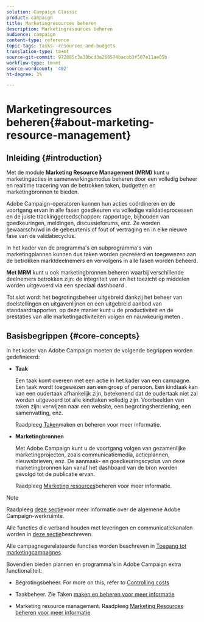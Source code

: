```yaml
---
solution: Campaign Classic
product: campaign
title: Marketingresources beheren
description: Marketingresources beheren
audience: campaign
content-type: reference
topic-tags: tasks--resources-and-budgets
translation-type: tm+mt
source-git-commit: 972885c3a38bcd3a260574bacbb3f507e11ae05b
workflow-type: tm+mt
source-wordcount: '402'
ht-degree: 3%

---
```



# Marketingresources beheren{#about-marketing-resource-management}

## Inleiding {#introduction}

Met de module **Marketing Resource Management (MRM)** kunt u marketingacties in samenwerkingsmodus beheren door een volledig beheer en realtime tracering van de betrokken taken, budgetten en marketingbronnen te bieden.

Adobe Campaign-operatoren kunnen hun acties coördineren en de voortgang ervan in alle fasen goedkeuren via volledige validatieprocessen en de juiste trackinggereedschappen: rapportage, bijhouden van goedkeuringen, meldingen, discussieforums, enz. Ze worden gewaarschuwd in de gebeurtenis of fout of vertraging en in elke nieuwe fase van de validatiecyclus.

In het kader van de programma&#39;s en subprogramma&#39;s van marketingplannen kunnen dus taken worden gecreëerd en toegewezen aan de betrokken marktdeelnemers en vervolgens in alle fasen worden beheerd.

**Met MRM** kunt u ook marketingbronnen beheren waarbij verschillende deelnemers betrokken zijn: de integriteit van en het toezicht op middelen worden uitgevoerd via een speciaal dashboard .

Tot slot wordt het begrotingsbeheer uitgebreid dankzij het beheer van doelstellingen en uitgavenlijnen en een uitgebreid aanbod van standaardrapporten. op deze manier kunt u de productiviteit en de prestaties van alle marketingactiviteiten volgen en nauwkeurig meten .

## Basisbegrippen {#core-concepts}

In het kader van Adobe Campaign moeten de volgende begrippen worden gedefinieerd:

* **Taak**

   Een taak komt overeen met een actie in het kader van een campagne. Een taak wordt toegewezen aan een groep of persoon. Een kindtaak kan van een oudertaak afhankelijk zijn, betekenend dat de oudertaak niet zal worden uitgevoerd tot alle kindtaken volledig zijn. Voorbeelden van taken zijn: verwijzen naar een website, een begrotingsherziening, een samenvatting, enz.

   Raadpleeg [Taken](../../campaign/using/creating-and-managing-tasks.md)maken en beheren voor meer informatie.

* **Marketingbronnen**

   Met Adobe Campaign kunt u de voortgang volgen van gezamenlijke marketingprojecten, zoals communicatiemedia, actieplannen, nieuwsbrieven, enz. De aanmaak- en goedkeuringscyclus van deze marketingbronnen kan vanaf het dashboard van de bron worden gevolgd tot de publicatie ervan.

   Raadpleeg [Marketing resources](../../campaign/using/managing-marketing-resources.md)beheren voor meer informatie.

>[!NOTE]
>
>Raadpleeg [deze sectie](../../platform/using/adobe-campaign-workspace.md)voor meer informatie over de algemene Adobe Campaign-werkruimte.
>  
>Alle functies die verband houden met leveringen en communicatiekanalen worden in [deze sectie](../../delivery/using/steps-about-delivery-creation-steps.md)beschreven.
>
>Alle campagnegerelateerde functies worden beschreven in [Toegang tot marketingcampagnes](../../campaign/using/accessing-marketing-campaigns.md).

Bovendien bieden plannen en programma&#39;s in Adobe Campaign extra functionaliteit:

* Begrotingsbeheer. For more on this, refer to [Controlling costs](../../campaign/using/controlling-costs.md)

* Taakbeheer. Zie Taken [maken en beheren voor meer informatie](../../campaign/using/creating-and-managing-tasks.md)

* Marketing resource management. Raadpleeg [Marketing Resources beheren voor meer informatie](../../campaign/using/managing-marketing-resources.md)

